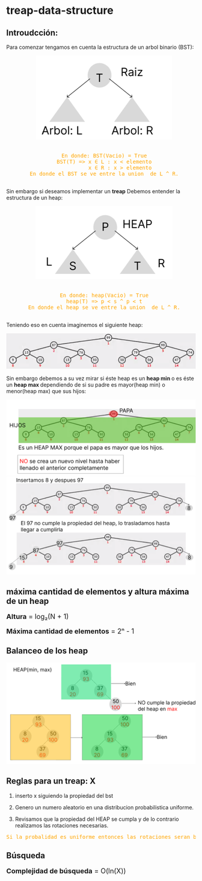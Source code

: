 # treap-data-structure

## Introudcción:

<p>Para comenzar tengamos en cuenta la estructura de un arbol binario (BST):</p>

<div style="text-align: center; color: orange">
  <pre>
  <img src="images-readme/BST.png" alt="BST" />
  <br/>
  En donde: BST(Vacio) = True
  BST(T) => x &isin; L : x < elemento
            x &isin; R : x > elemento
  En donde el BST se ve entre la union  de L ^ R.
  </pre>
</div>

<p>Sin embargo si deseamos implementar un <b>treap</b> Debemos entender la estructura de un heap:</p>

<div style="text-align: center; color: orange">
  <pre>
  <img src="images-readme/heap.png" alt="Heap" />
  <br/>
  En donde: heap(Vacio) = True
  heap(T) => p < s ^ p < t
  En donde el heap se ve entre la union  de L ^ R.
  </pre>
</div>

<p>Teniendo eso en cuenta imaginemos el siguiente heap:</p>
<div style="text-align: center;">
  <img src="images-readme/H.png" alt="BST" />
</div>

<p>Sin embargo debemos a su vez mirar si éste heap es un <b> heap min </b> o es éste un <b> heap max </b> dependiendo de si su padre es mayor(heap min) o menor(heap max) que sus hijos:</p>

<div style="text-align: center;">
  <img src="images-readme/Padre-HIjo.png" alt="BST" />
</div>
<div style="text-align: center;">
  <img src="images-readme/Insercion.png" alt="BST" />
</div>

## máxima cantidad de elementos y altura máxima de un heap

<div style="font-size: 18px;">

**Altura** = log₂(N + 1)

**Máxima cantidad de elementos** = 2ⁿ - 1

</div>

## Balanceo de los heap

<div style="text-align: center;">
  <img src="images-readme/H1.png" alt="BST" />
</div>


## Reglas para un treap: X

1. inserto x  siguiendo la propiedad del bst

2. Genero un numero aleatorio en una distribucion probabilistica
      uniforme.

3. Revisamos que la propiedad del HEAP se cumpla y de lo contrario realizamos las rotaciones necesarias.

<pre style="color: orange">
Si la probalidad es uniforme entonces las rotaciones seran balanceadas y por consecuente el treap sera balanceado
</pre>

## Búsqueda

<div style="font-size: 18px;">

 **Complejidad de búsqueda** = O(ln(X))

 </div>